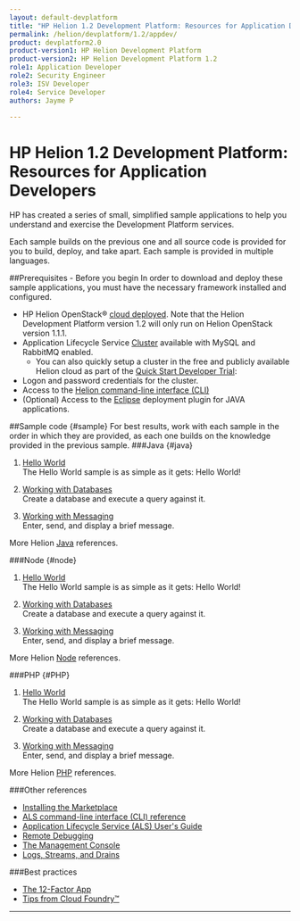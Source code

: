 ```yaml
---
layout: default-devplatform
title: "HP Helion 1.2 Development Platform: Resources for Application Developers"
permalink: /helion/devplatform/1.2/appdev/
product: devplatform2.0
product-version1: HP Helion Development Platform
product-version2: HP Helion Development Platform 1.2
role1: Application Developer 
role2: Security Engineer
role3: ISV Developer
role4: Service Developer
authors: Jayme P

---
```

<!--PUBLISHED-->
# HP Helion 1.2 Development Platform: Resources for Application Developers


HP has created a series of small, simplified sample applications to help you understand and exercise the Development Platform services.

Each sample builds on the previous one and all source code is provided for you to build, deploy, and take apart. Each sample is provided in multiple languages.
 
##Prerequisites - Before you begin
In order to download and deploy these sample applications, you must have the necessary framework installed and configured.

- HP Helion OpenStack&#174; [cloud deployed](/helion/openstack/1.1.1/update/). Note that the Helion Development Platform version 1.2 will only run on Helion OpenStack version 1.1.1.
- Application Lifecycle Service [Cluster](/helion/devplatform/1.2/deploy/) available with MySQL and RabbitMQ enabled.
	- You can also quickly setup a cluster in the free and publicly available Helion cloud as part of the [Quick Start Developer Trial](/helion/devplatform/1.2/ALS-developer-trial-quick-start/): 
- Logon and password credentials for the cluster.
- Access to the [Helion command-line interface (CLI)](/helion/devplatform/1.2/als/user/client/)
- (Optional) Access to the [Eclipse](/helion/devplatform/1.2/eclipse/) deployment plugin for JAVA applications.

##Sample code {#sample}
For best results, work with each sample in the order in which they are provided, as each one builds on the knowledge provided in the previous sample. 
###Java {#java}
1. [Hello World](/helion/devplatform/1.2/workbook/helloworld/java/) <br />
The Hello World sample is as simple as it gets: Hello World! 

2. [Working with Databases](/helion/devplatform/1.2/workbook/database/java/) <br />
Create a database and execute a query against it. <br />

3. [Working with Messaging](/helion/devplatform/1.2/workbook/messaging/java/)<br /> Enter, send, and display a brief message.<br /> 

More Helion [Java](/helion/devplatform/1.2/als/user/deploy/languages/java/) references.

###Node {#node}
1.  [Hello World](/helion/devplatform/1.2/workbook/helloworld/node/)<br />
The Hello World sample is as simple as it gets: Hello World! 

2. [Working with Databases](/helion/devplatform/1.2/workbook/database/node/) <br />
Create a database and execute a query against it.<br /> 


3. [Working with Messaging](/helion/devplatform/1.2/workbook/messaging/node/)<br /> Enter, send, and display a brief message.<br /> 

More Helion [Node](/helion/devplatform/1.2/als/user/deploy/languages/node/) references.
 
###PHP {#PHP}
1.  [Hello World](/helion/devplatform/1.2/workbook/helloworld/php/) <br />
The Hello World sample is as simple as it gets: Hello World! 

2. [Working with Databases](/helion/devplatform/1.2/workbook/database/php/) <br />
Create a database and execute a query against it.<br />

3. [Working with Messaging](/helion/devplatform/1.2/workbook/messaging/php/)<br /> Enter, send, and display a brief message.<br /> 

More Helion [PHP](/helion/devplatform/1.2/als/user/deploy/languages/php/) references.

###Other references
- [Installing the Marketplace](/helion/devplatform/1.2/marketplace/)
- [ALS command-line interface (CLI) reference](/helion/devplatform/1.2/als/user/reference/client-ref/#command-ref-client)
- [Application Lifecycle Service (ALS) User's Guide](/helion/devplatform/1.2/als/user/)
- [Remote Debugging](/helion/devplatform/1.2/als/user/deploy/app-debug/)
- [The Management Console](/helion/devplatform/1.2/als/user/console/)
- [Logs, Streams, and Drains](/helion/devplatform/1.2/als/user/deploy/app-logs/)

###Best practices

- [The 12-Factor App](http://12factor.net/)
- [Tips from Cloud Foundry&#8482;](http://docs.cloudfoundry.org/devguide/deploy-apps/prepare-to-deploy.html)

----

